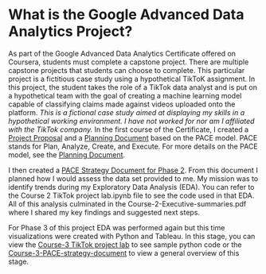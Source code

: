 # What is the Google Advanced Data Analytics Project?
As part of the Google Advanced Data Analytics Certificate offered on Coursera, students must complete a capstone project. There are multiple capstone projects that students can choose to complete. This particular project is a fictitious case study using a hypothetical TikToK assignment. In this project, the student takes the role of a TikTok data analyst and is put on a hypothetical team with the goal of creating a machine learning model capable of classifying claims made against videos uploaded onto the platform.
*This is a fictional case study aimed at displaying my skills in a hypothetical working environment. I have not worked for nor am I affiliated with the TikTok company.*
In the first course of the Certificate, I created a [Project Proposal](https://docs.google.com/document/d/1GTSt17KxEr1lU9-ps7b_h0s2-tseWWqzIZdxwNLVE8U/edit?tab=t.0#heading=h.ktz5mlu0b7kz) and a [Planning Document](https://docs.google.com/document/d/1X9ypk4f4lU6ee92UevrKcBM6mccnGf3ZlAuOeJYlnFU/edit?tab=t.0) based on the PACE model.
PACE stands for Plan, Analyze, Create, and Execute. For more details on the PACE model, see the [Planning Document](https://docs.google.com/document/d/1X9ypk4f4lU6ee92UevrKcBM6mccnGf3ZlAuOeJYlnFU/edit?tab=t.0).

I then created a [PACE Strategy Document for Phase 2](https://docs.google.com/document/d/1ZjLdQcsUV-_tvo2EnQoAqq44hAL1uiiRqwz04O-HJU4/edit?usp=sharing). From this document I planned how I would assess the data set provided to me. My mission was to identify trends during my Exploratory Data Analysis (EDA). You can refer to the Course 2 TikTok project lab.ipynb file to see the code used in that EDA. All of this analysis culminated in the Course-2-Executive-summaries.pdf where I shared my key findings and suggested next steps.

For Phase 3 of this project EDA was performed again but this time visualizations were created with Python and Tableau. In this stage, you can view the [Course-3 TikTok project lab](https://github.com/Psyched4Data/Portfolio-Projects/blob/main/Google%20Advanced%20Data%20Analytics%20Project/Course-3%20TikTok%20project%20lab.ipynb) to see sample python code or the [Course-3-PACE-strategy-document]() to view a general overview of this stage.
